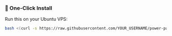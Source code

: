 ### 🚀 One-Click Install

Run this on your Ubuntu VPS:
```bash
bash <(curl -s https://raw.githubusercontent.com/YOUR_USERNAME/power-panel/main/install.sh)
